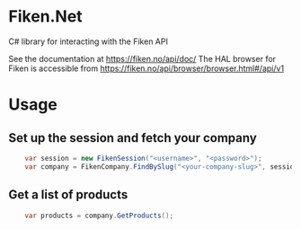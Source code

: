 # Fiken.Net
C# library for interacting with the Fiken API

See the documentation at https://fiken.no/api/doc/
The HAL browser for Fiken is accessible from https://fiken.no/api/browser/browser.html#/api/v1

# Usage
## Set up the session and fetch your company
```csharp
	var session = new FikenSession("<username>", "<password>");
	var company = FikenCompany.FindBySlug("<your-company-slug>", session);
```

## Get a list of products
```csharp
	var products = company.GetProducts();
```

